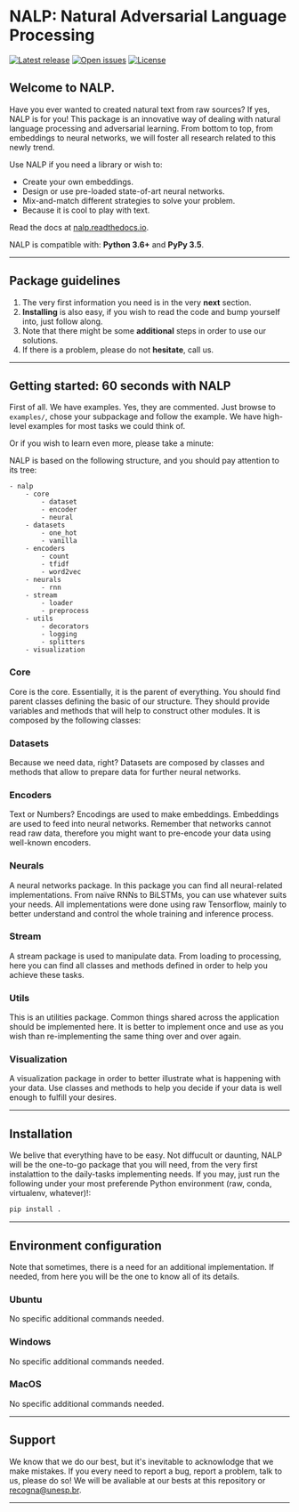 # NALP: Natural Adversarial Language Processing

[![Latest release](https://img.shields.io/github/release/gugarosa/nalp.svg)](https://github.com/gugarosa/nalp/releases)
[![Open issues](https://img.shields.io/github/issues/gugarosa/nalp.svg)](https://github.com/gugarosa/nalp/issues)
[![License](https://img.shields.io/github/license/gugarosa/nalp.svg)](https://github.com/gugarosa/nalp/blob/master/LICENSE)

## Welcome to NALP.

Have you ever wanted to created natural text from raw sources? If yes, NALP is for you! This package is an innovative way of dealing with natural language processing and adversarial learning. From bottom to top, from embeddings to neural networks, we will foster all research related to this newly trend.

Use NALP if you need a library or wish to:
* Create your own embeddings.
* Design or use pre-loaded state-of-art neural networks.
* Mix-and-match different strategies to solve your problem.
* Because it is cool to play with text.

Read the docs at [nalp.readthedocs.io](https://nalp.readthedocs.io).

NALP is compatible with: **Python 3.6+** and **PyPy 3.5**.

---

## Package guidelines

1. The very first information you need is in the very **next** section.
2. **Installing** is also easy, if you wish to read the code and bump yourself into, just follow along.
3. Note that there might be some **additional** steps in order to use our solutions.
4. If there is a problem, please do not **hesitate**, call us.

---

## Getting started: 60 seconds with NALP

First of all. We have examples. Yes, they are commented. Just browse to `examples/`, chose your subpackage and follow the example. We have high-level examples for most tasks we could think of.

Or if you wish to learn even more, please take a minute:

NALP is based on the following structure, and you should pay attention to its tree:

```
- nalp
    - core
        - dataset
        - encoder
        - neural
    - datasets
        - one_hot
        - vanilla
    - encoders
        - count
        - tfidf
        - word2vec
    - neurals
        - rnn
    - stream
        - loader
        - preprocess
    - utils
        - decorators
        - logging
        - splitters
    - visualization
```

### Core

Core is the core. Essentially, it is the parent of everything. You should find parent classes defining the basic of our structure. They should provide variables and methods that will help to construct other modules. It is composed by the following classes:

### Datasets

Because we need data, right? Datasets are composed by classes and methods that allow to prepare data for further neural networks.

### Encoders

Text or Numbers? Encodings are used to make embeddings. Embeddings are used to feed into neural networks. Remember that networks cannot read raw data, therefore you might want to pre-encode your data using well-known encoders.

### Neurals

A neural networks package. In this package you can find all neural-related implementations. From naïve RNNs to BiLSTMs, you can use whatever suits your needs. All implementations were done using raw Tensorflow, mainly to better understand and control the whole training and inference process.

### Stream

A stream package is used to manipulate data. From loading to processing, here you can find all classes and methods defined in order to help you achieve these tasks.

### Utils

This is an utilities package. Common things shared across the application should be implemented here. It is better to implement once and use as you wish than re-implementing the same thing over and over again.

### Visualization

A visualization package in order to better illustrate what is happening with your data. Use classes and methods to help you decide if your data is well enough to fulfill your desires.

---

## Installation

We belive that everything have to be easy. Not diffucult or daunting, NALP will be the one-to-go package that you will need, from the very first instalattion to the daily-tasks implementing needs. If you may, just run the following under your most preferende Python environment (raw, conda, virtualenv, whatever)!:

```Python
pip install .
```

---

## Environment configuration

Note that sometimes, there is a need for an additional implementation. If needed, from here you will be the one to know all of its details.

### Ubuntu

No specific additional commands needed.

### Windows

No specific additional commands needed.

### MacOS

No specific additional commands needed.

---

## Support

We know that we do our best, but it's inevitable to acknowlodge that we make mistakes. If you every need to report a bug, report a problem, talk to us, please do so! We will be avaliable at our bests at this repository or recogna@unesp.br.

---
